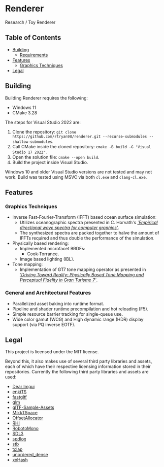 # Renderer
Research / Toy Renderer

## Table of Contents
- [Building](#building)
    - [Requirements](#requirements)
- [Features](#features)
    - [Graphics Techniques](#graphics-techniques)
- [Legal](#legal)

## Building
Building Renderer requires the following:
- Windows 11
- CMake 3.28

The steps for Visual Studio 2022 are:
1. Clone the repository: `git clone https://github.com/rtryan98/renderer.git --recurse-submodules --shallow-submodules`.
2. Call CMake inside the cloned repository: `cmake -B build -G "Visual Studio 17 2022"`.
3. Open the solution file: `cmake --open build`.
4. Build the project inside Visual Studio.

Windows 10 and older Visual Studio versions are not tested and may not work. Build was tested using MSVC via both `cl.exe` and `clang-cl.exe`.

## Features
### Graphics Techniques
- Inverse Fast-Fourier-Transform (IFFT) based ocean surface simulation:
    - Utilizes oceanographic spectra presented in C. Horvath's [*'Empirical directional wave spectra for computer graphics'*](https://dl.acm.org/doi/10.1145/2791261.2791267).
    - The synthesized spectra are packed together to halve the amount of IFFTs required and thus double the performance of the simulation.
- Physically based rendering:
    - Implemented microfacet BRDFs:
        - Cook-Torrance.
    - Image based lighting (IBL).
- Tone mapping:
    - Implementation of GT7 tone mapping operator as presented in [*'Driving Toward Reality: Physically Based Tone Mapping and Perceptual Fidelity in Gran Turismo 7'*](https://blog.selfshadow.com/publications/s2025-shading-course/pdi/s2025_pbs_pdi_slides.pdf).
### General and Architectural Features
- Parallelized asset baking into runtime format.
- Pipeline and shader runtime precompilation and hot reloading (F5).
- Simple resource barrier tracking for single-queue use.
- Wide color gamut (WCG) and High dynamic range (HDR) display support (via PQ inverse EOTF).

## Legal
This project is licensed under the MIT license.

Beyond this, it also makes use of several third party libraries and assets, each of which have their respective licensing information stored in their repositories.
Currently the following third party libraries and assets are used:
- [Dear Imgui](https://github.com/ocornut/imgui)
- [enkiTS](https://github.com/dougbinks/enkiTS)
- [fastgltf](https://github.com/spnda/fastgltf)
- [glm](https://github.com/g-truc/glm)
- [glTF-Sample-Assets](https://github.com/KhronosGroup/glTF-Sample-Assets)
- [MikkTSpace](https://github.com/mmikk/MikkTSpace)
- [OffsetAllocator](https://github.com/sebbbi/OffsetAllocator)
- [RHI](https://github.com/rtryan98/rhi)
- [RobotoMono](https://github.com/googlefonts/RobotoMono)
- [SDL3](https://github.com/libsdl-org/SDL)
- [spdlog](https://github.com/gabime/spdlog)
- [stb](https://github.com/nothings/stb)
- [tclap](https://github.com/mirror/tclap)
- [unordered_dense](https://github.com/martinus/unordered_dense)
- [xxHash](https://github.com/Cyan4973/xxHash)
